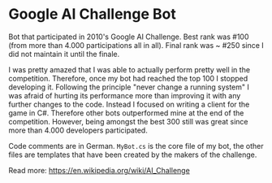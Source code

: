 Google AI Challenge Bot
=======================

Bot that participated in 2010's Google AI Challenge. Best rank was #100 (from more than 4.000 participations all in all). Final rank was ~ #250 since I did not maintain it until the finale.

I was pretty amazed that I was able to actually perform pretty well in the competition. Therefore, once my bot had reached the top 100 I stopped developing it. Following the principle "never change a running system" I was afraid of hurting its performance more than improving it with any further changes to the code. Instead I focused on writing a client for the game in C#. Therefore other bots outperformed mine at the end of the competition. However, being amongst the best 300 still was great since more than 4.000 developers participated.

Code comments are in German. `MyBot.cs` is the core file of my bot, the other files are templates that have been created by the makers of the challenge.

Read more: https://en.wikipedia.org/wiki/AI_Challenge
